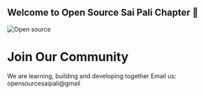 ## Welcome to Open Source Sai Pali Chapter :wave:
![Open source](https://www.browserstack.com/blog/content/images/2022/03/Banner@2x--2-.png)

# Join Our Community
We are learning, building and developing together
Email us: opensourcesaipali@gmail
